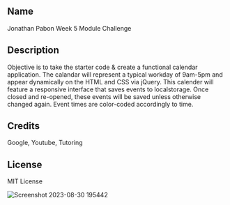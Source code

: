 ## Name
Jonathan Pabon
Week 5 Module Challenge

## Description
Objective is to take the starter code & create a functional calendar application.
The calandar will represent a typical workday of 9am-5pm and appear dynamically on the HTML and CSS
via jQuery. This calender will feature a responsive interface that saves events to localstorage.
Once closed and re-opened, these events will be saved unless otherwise changed again.
Event times are color-coded accordingly to time.


## Credits
Google, Youtube, Tutoring

## License
MIT License

![Screenshot 2023-08-30 195442](https://github.com/Teronega/Calenderscheduler/assets/128359388/322319d4-b5ba-4862-a980-75f82458530e)
